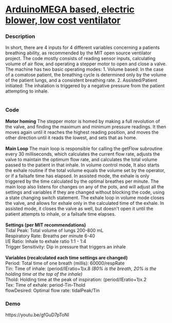 <h1><u>ArduinoMEGA based, electric blower, low cost ventilator</u></h1>

<h3>Description</h3>
In short, there are 4 inputs for 4 different variables concerning a patients breathing ability, as recommended by the MIT open source ventilator 
project. The code mostly consists of reading sensor inputs, calculating volume of air flow, and operating a stepper motor to open and close a valve. 
The machine has two basic operating modes:
1. Volume based: In the case of a comatose patient, the breathing cycle is determined only by the volume of the patient lungs, and a consistent 
breathing rate.
2. Assisted/Patient initiated: The inhalation is triggered by a negative pressure from the patient attempting to inhale.
</br>
</br>
<h3>Code</h3>
<b>Motor homing</b>
	The stepper motor is homed by making a full revolution of the valve, and finding the maximum and minimum pressure readings. It then moves 
again until it reaches the highest reading position, and moves the other direction until it reads the lowest, and sets that as home. 
</br>
</br>
<b>Main Loop</b>
	The main loop is responsible for calling the getFlow subroutine every 30 milliseconds, which calculates the current flow rate, adjusts the 
valve to maintain the optimum flow rate, and calculates the total volume passed to the patient in that inhale. In volume control mode, It also 
starts the exhale routine if the total volume equals the volume set by the operator, or if a failsafe time has elapsed. In assisted mode, the exhale 
is only triggered by the time calculated by the optimal breathes per minute. The main loop also listens for changes on any of the pots, and will 
adjust all the settings and variables if they are changed without blocking the code, using a state changing switch statement. 
	The exhale loop in volume mode closes the valve, and allows for exhale only in the calculated time of the exhale. In assisted mode, it 
closes the valve as well, but doesn't open it until the patient attempts to inhale, or a failsafe time elapses.
</br>
</br>
<b>Settings (per MIT recommendations)</b></br>
	Tidal Peak: Total volume of lungs 200-800 mL</br>
	Respiratory Rate: Breaths per minute 6-40</br>
	I/E Ratio: Inhale to exhale ratio 1:1 - 1:4</br>
	Trigger Sensitivity: Dip in pressure that triggers an inhale</br>
	</br>
<b>Variables (recalculated each time settings are changed)</b></br>
	Period: Total time of one breath (millis): 60000/respRate</br>
	Tin: Time of inhale: (period/IEratio+1)x.8     <i>(80% is the breath, 20% is the holding time at the top of the inhale)</i></br>
	Thold: Holding time at the peak of inspiration: (period/IEratio+1)x.2</br>
	Tex: Time of exhale: period-Tin-Thold</br>
	flowDesired: Optimal flow rate: tidalPeak/Tin</br>
	
<h3>Demo</h3>
<p>https://youtu.be/gfGuD7pToNI</p>

